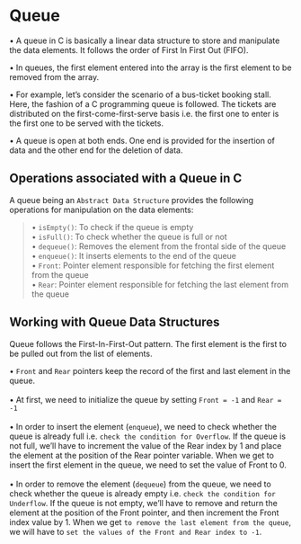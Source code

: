 # Queue

• A queue in C is basically a linear data structure to store and manipulate the data elements. It follows the order of First In First Out (FIFO).

• In queues, the first element entered into the array is the first element to be removed from the array.

• For example, let’s consider the scenario of a bus-ticket booking stall. Here, the fashion of a C programming queue is followed. The tickets are distributed on the first-come-first-serve basis i.e. the first one to enter is the first one to be served with the tickets.

• A queue is open at both ends. One end is provided for the insertion of data and the other end for the deletion of data.

## Operations associated with a Queue in C

A queue being an `Abstract Data Structure` provides the following operations for manipulation on the data elements:

>• `isEmpty()`: To check if the queue is empty<br>
>• `isFull()`: To check whether the queue is full or not<br>
>• `dequeue()`: Removes the element from the frontal side of the queue<br>
>• `enqueue()`: It inserts elements to the end of the queue<br>
>• `Front`: Pointer element responsible for fetching the first element from the queue<br>
>• `Rear`: Pointer element responsible for fetching the last element from the queue<br>

## Working with Queue Data Structures

Queue follows the First-In-First-Out pattern. The first element is the first to be pulled out from the list of elements.

• `Front` and `Rear` pointers keep the record of the first and last element in the queue.<br><br>
• At first, we need to initialize the queue by setting `Front = -1` and `Rear = -1`<br><br>
• In order to insert the element (`enqueue`), we need to check whether the queue is already full i.e. `check the condition for Overflow`. If the queue is not full, we’ll have to increment the value of the Rear index by 1 and place the element at the position of the Rear pointer variable. When we get to insert the first element in the queue, we need to set the value of Front to 0.<br><br>
• In order to remove the element (`dequeue`) from the queue, we need to check whether the queue is already empty i.e. `check the condition for Underflow`. If the queue is not empty, we’ll have to remove and return the element at the position of the Front pointer, and then increment the Front index value by 1. When we get `to remove the last element from the queue`, we will have to `set the values of the Front and Rear index to -1`.<br>
